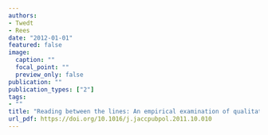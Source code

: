```yaml
---
authors:
- Twedt
- Rees
date: "2012-01-01"
featured: false
image:
  caption: ""
  focal_point: ""
  preview_only: false
publication: ""
publication_types: ["2"]
tags:
- ""
title: "Reading between the lines: An empirical examination of qualitative attributes of financial analystsâ€™ reports"
url_pdf: https://doi.org/10.1016/j.jaccpubpol.2011.10.010
---
```


